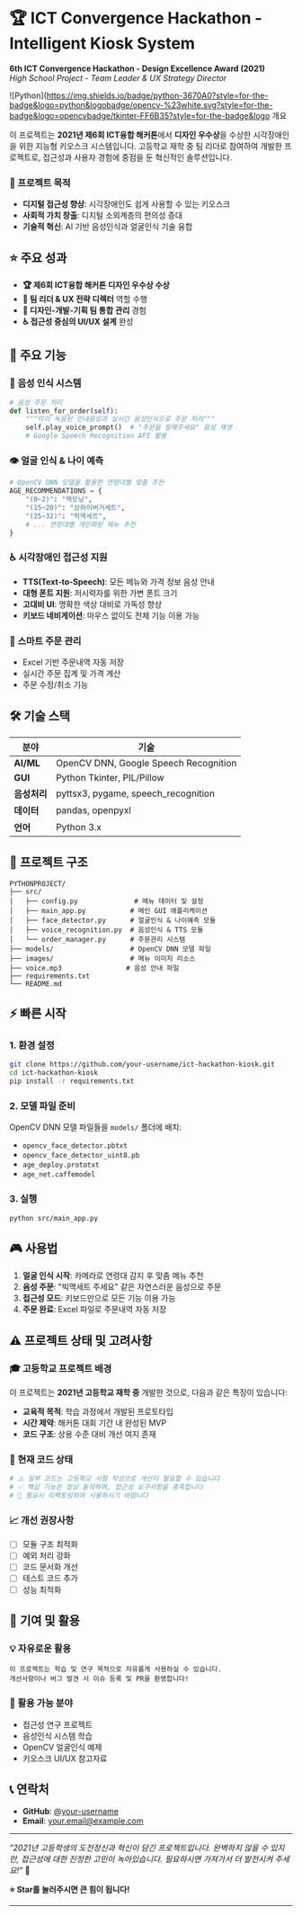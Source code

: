 # 🏆 ICT Convergence Hackathon - Intelligent Kiosk System

**6th ICT Convergence Hackathon - Design Excellence Award (2021)**  
*High School Project - Team Leader & UX Strategy Director*

![Python](https://img.shields.io/badge/python-3670A0?style=for-the-badge&logo=python&logobadge/opencv-%23white.svg?style=for-the-badge&logo=opencvbadge/tkinter-FF6B35?style=for-the-badge&logo 개요

이 프로젝트는 **2021년 제6회 ICT융합 해커톤**에서 **디자인 우수상**을 수상한 시각장애인을 위한 지능형 키오스크 시스템입니다. 고등학교 재학 중 팀 리더로 참여하여 개발한 프로젝트로, 접근성과 사용자 경험에 중점을 둔 혁신적인 솔루션입니다.

### 🎯 프로젝트 목적
- **디지털 접근성 향상**: 시각장애인도 쉽게 사용할 수 있는 키오스크
- **사회적 가치 창출**: 디지털 소외계층의 편의성 증대
- **기술적 혁신**: AI 기반 음성인식과 얼굴인식 기술 융합

## ⭐ 주요 성과

- **🏆 제6회 ICT융합 해커톤 디자인 우수상 수상**
- **👥 팀 리더 & UX 전략 디렉터** 역할 수행
- **🤝 디자인-개발-기획 팀 통합 관리** 경험
- **♿ 접근성 중심의 UI/UX 설계** 완성

## 🚀 주요 기능

### 🎤 **음성 인식 시스템**
```python
# 음성 주문 처리
def listen_for_order(self):
    """미리 녹음된 안내음성과 실시간 음성인식으로 주문 처리"""
    self.play_voice_prompt()  # "주문을 말해주세요" 음성 재생
    # Google Speech Recognition API 활용
```

### 👁️ **얼굴 인식 & 나이 예측**
```python
# OpenCV DNN 모델을 활용한 연령대별 맞춤 추천
AGE_RECOMMENDATIONS = {
    "(0~2)": "맥모닝",
    "(15~20)": "상하이버거세트", 
    "(25~32)": "빅맥세트",
    # ... 연령대별 개인화된 메뉴 추천
}
```

### ♿ **시각장애인 접근성 지원**
- **TTS(Text-to-Speech)**: 모든 메뉴와 가격 정보 음성 안내
- **대형 폰트 지원**: 저시력자를 위한 가변 폰트 크기
- **고대비 UI**: 명확한 색상 대비로 가독성 향상
- **키보드 네비게이션**: 마우스 없이도 전체 기능 이용 가능

### 🛒 **스마트 주문 관리**
- Excel 기반 주문내역 자동 저장
- 실시간 주문 집계 및 가격 계산
- 주문 수정/취소 기능

## 🛠️ 기술 스택

| 분야 | 기술 |
|------|------|
| **AI/ML** | OpenCV DNN, Google Speech Recognition |
| **GUI** | Python Tkinter, PIL/Pillow |
| **음성처리** | pyttsx3, pygame, speech_recognition |
| **데이터** | pandas, openpyxl |
| **언어** | Python 3.x |

## 📁 프로젝트 구조

```
PYTHONPROJECT/
├── src/
│   ├── config.py              # 메뉴 데이터 및 설정
│   ├── main_app.py           # 메인 GUI 애플리케이션
│   ├── face_detector.py      # 얼굴인식 & 나이예측 모듈
│   ├── voice_recognition.py  # 음성인식 & TTS 모듈
│   └── order_manager.py      # 주문관리 시스템
├── models/                   # OpenCV DNN 모델 파일
├── images/                   # 메뉴 이미지 리소스
├── voice.mp3                # 음성 안내 파일
├── requirements.txt
└── README.md
```

## ⚡ 빠른 시작

### 1. 환경 설정
```bash
git clone https://github.com/your-username/ict-hackathon-kiosk.git
cd ict-hackathon-kiosk
pip install -r requirements.txt
```

### 2. 모델 파일 준비
OpenCV DNN 모델 파일들을 `models/` 폴더에 배치:
- `opencv_face_detector.pbtxt`
- `opencv_face_detector_uint8.pb`  
- `age_deploy.prototxt`
- `age_net.caffemodel`

### 3. 실행
```bash
python src/main_app.py
```

## 🎮 사용법

1. **얼굴 인식 시작**: 카메라로 연령대 감지 후 맞춤 메뉴 추천
2. **음성 주문**: "빅맥세트 주세요" 같은 자연스러운 음성으로 주문
3. **접근성 모드**: 키보드만으로 모든 기능 이용 가능
4. **주문 완료**: Excel 파일로 주문내역 자동 저장

## ⚠️ 프로젝트 상태 및 고려사항

### 🎓 **고등학교 프로젝트 배경**
이 프로젝트는 **2021년 고등학교 재학 중** 개발한 것으로, 다음과 같은 특징이 있습니다:

- **교육적 목적**: 학습 과정에서 개발된 프로토타입
- **시간 제약**: 해커톤 대회 기간 내 완성된 MVP
- **코드 구조**: 상용 수준 대비 개선 여지 존재

### 🔧 **현재 코드 상태**
```python
# ⚠️ 일부 코드는 고등학교 시절 작성으로 개선이 필요할 수 있습니다
# ✅ 핵심 기능은 정상 동작하며, 접근성 요구사항을 충족합니다
# 🔄 필요시 리팩토링하여 사용하시기 바랍니다
```

### 📈 **개선 권장사항**
- [ ] 모듈 구조 최적화
- [ ] 예외 처리 강화  
- [ ] 코드 문서화 개선
- [ ] 테스트 코드 추가
- [ ] 성능 최적화

## 🤝 기여 및 활용

### 💡 **자유로운 활용**
```
이 프로젝트는 학습 및 연구 목적으로 자유롭게 사용하실 수 있습니다.
개선사항이나 버그 발견 시 이슈 등록 및 PR을 환영합니다!
```

### 🎯 **활용 가능 분야**
- 접근성 연구 프로젝트
- 음성인식 시스템 학습
- OpenCV 얼굴인식 예제
- 키오스크 UI/UX 참고자료

## 📞 연락처

- **GitHub**: [@your-username](https://github.com/your-username)
- **Email**: your.email@example.com


---

*"2021년 고등학생의 도전정신과 혁신이 담긴 프로젝트입니다. 완벽하지 않을 수 있지만, 접근성에 대한 진정한 고민이 녹아있습니다. 필요하시면 가져가서 더 발전시켜 주세요!"* 🚀

**⭐ Star를 눌러주시면 큰 힘이 됩니다!**

---
